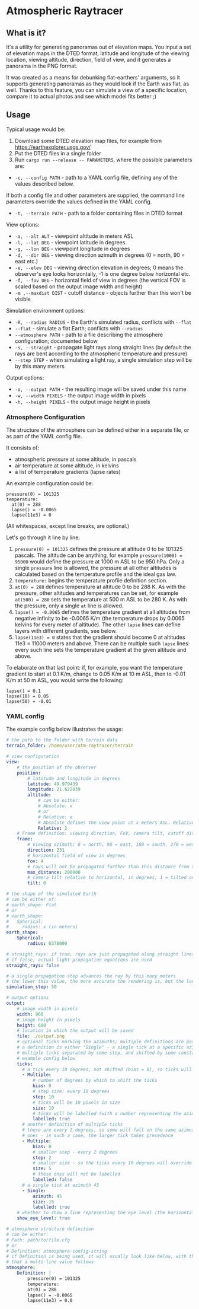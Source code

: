 # Atmospheric Raytracer

## What is it?

It's a utility for generating panoramas out of elevation maps. You input a set of elevation maps in
the DTED format, latitude and longitude of the viewing location, viewing altitude, direction, field
of view, and it generates a panorama in the PNG format.

It was created as a means for debunking flat-earthers' arguments, so it supports generating
panoramas as they would look if the Earth was flat, as well. Thanks to this feature, you can
simulate a view of a specific location, compare it to actual photos and see which model fits better
;)

## Usage

Typical usage would be:

1. Download some DTED elevation map files, for example from https://earthexplorer.usgs.gov/
2. Put the DTED files in a single folder
3. Run `cargo run --release -- PARAMETERS`, where the possible parameters are:

* `-c, --config PATH` - path to a YAML config file, defining any of the values described below.

If both a config file and other parameters are supplied, the command line parameters override the values defined in the YAML config.

* `-t, --terrain PATH` - path to a folder containing files in DTED format

View options:

* `-a, --alt ALT` - viewpoint altitude in meters ASL
* `-l, --lat DEG` - viewpoint latitude in degrees
* `-g, --lon DEG` - viewpoint longitude in degrees
* `-d, --dir DEG` - viewing direction azimuth in degrees (0 = north, 90 = east etc.)
* `-e, --elev DEG` - viewing direction elevation in degrees; 0 means the observer's eye looks horizontally, -1 is one degree below horizontal etc.
* `-f, --fov DEG` - horizontal field of view in degrees (the vertical FOV is scaled based on the output image width and height)
* `-m ,--maxdist DIST` - cutoff distance - objects further than this won't be visible

Simulation environment options:

* `-R, --radius RADIUS` - the Earth's simulated radius, conflicts with `--flat`
* `--flat` - simulate a flat Earth; conflicts with `--radius`
* `--atmosphere PATH` - path to a file describing the atmosphere configuration; documented below
* `-s, --straight` - propagate light rays along straight lines (by default the rays are bent according to the atmospheric temperature and pressure)
* `--step STEP` - when simulating a light ray, a single simulation step will be by this many meters

Output options:

* `-o, --output PATH` - the resulting image will be saved under this name
* `-w, --width PIXELS` - the output image width in pixels
* `-h, --height PIXELS` - the output image height in pixels

### Atmosphere Configuration

The structure of the atmosphere can be defined either in a separate file, or as part of the YAML config file.

It consists of:
- atmospheric pressure at some altitude, in pascals
- air temperature at some altitude, in kelvins
- a list of temperature gradients (lapse rates)

An example configuration could be:

```
pressure(0) = 101325
temperature:
  at(0) = 288
  lapse() = -0.0065
  lapse(11e3) = 0
```

(All whitespaces, except line breaks, are optional.)

Let's go through it line by line:

1. `pressure(0) = 101325` defines the pressure at altitude 0 to be 101325 pascals. The altitude can be anything, for example `pressure(1000) = 95000` would define the pressure at 1000 m ASL to be 950 hPa. Only a single `pressure` line is allowed, the pressure at all other altitudes is calculated based on the temperature profile and the ideal gas law.
2. `temperature:` begins the temperature profile definition section.
3. `at(0) = 288` defines temperature at altitude 0 to be 288 K. As with the pressure, other altitudes and temperatures can be set, for example `at(500) = 280` sets the temperature at 500 m ASL to be 280 K. As with the pressure, only a single `at` line is allowed.
4. `lapse() = -0.0065` defines the temperature gradient at all altitudes from negative infinity to be -0.0065 K/m (the temperature drops by 0.0065 kelvins for every meter of altitude). The other `lapse` lines can define layers with different gradients, see below.
5. `lapse(11e3) = 0` states that the gradient should become 0 at altitudes 11e3 = 11000 meters and above. There can be multiple such `lapse` lines: every such line sets the temperature gradient at the given altitude and above.

To elaborate on that last point: if, for example, you want the temperature gradient to start at 0.1 K/m, change to 0.05 K/m at 10 m ASL, then to -0.01 K/m at 50 m ASL, you would write the following:

```
lapse() = 0.1
lapse(10) = 0.05
lapse(50) = -0.01
```

### YAML config

The example config below illustrates the usage:

```yaml
# the path to the folder with terrain data
terrain_folder: /home/user/atm-raytracer/terrain

# view configuration
view:
    # the position of the observer
    position:
        # latitude and longitude in degrees
        latitude: 49.979439
        longitude: 21.622839
        altitude:
            # can be either:
            # Absolute: x
            # or
            # Relative: x
            # Absolute defines the view point at x meters ASL. Relative is above the terrain.
            Relative: 2
    # Frame definition: viewing direction, FoV, camera tilt, cutoff distance
    frame:
        # viewing azimuth; 0 = north, 90 = east, 180 = south, 270 = west
        direction: 231
        # horizontal field of view in degrees
        fov: 4
        # rays will not be propagated further than this distance from the observer (in meters)
        max_distance: 200000
        # camera tilt relative to horizontal, in degrees; 1 = tilted one degree up
        tilt: 0

# the shape of the simulated Earth
# can be either of:
# earth_shape: Flat
# or
# earth_shape:
#   Spherical:
#     radius: x (in meters)
earth_shape:
    Spherical:
        radius: 6378000

# straight_rays: if true, rays are just propagated along straight lines.
# if false, actual light propagation equations are used
straight_rays: false

# a single propagation step advances the ray by this many meters
# the lower this value, the more accurate the rendering is, but the longer it takes
simulation_step: 50

# output options
output:
    # image width in pixels
    width: 960
    # image height in pixels
    height: 600
    # location in which the output will be saved
    file: ./output.png
    # optional ticks marking the azimuths; multiple definitions are possible
    # a definition is either "Single" - a single tick at a specific azimuth - or "Multiple" -
    # multiple ticks separated by some step, and shifted by some constant ("bias")
    # example config below
    ticks:
      # a tick every 10 degrees, not shifted (bias = 0), so ticks will be at 0, 10, 20 etc.
      - Multiple:
          # number of degrees by which to shift the ticks
          bias: 0
          # step size: every 10 degrees
          step: 10
          # ticks will be 10 pixels in size
          size: 10
          # ticks will be labelled (with a number representing the azimuth)
          labelled: true
      # another definition of multiple ticks
      # these are every 2 degrees, so some will fall on the same azimuths as the previously defined
      # ones - in such a case, the larger tick takes precedence
      - Multiple:
          bias: 0
          # smaller step - every 2 degrees
          step: 2
          # smaller size - so the ticks every 10 degrees will override these ones
          size: 5
          # these ones will not be labelled
          labelled: false
      # a single tick at azimuth 45
      - Single:
          azimuth: 45
          size: 15
          labelled: true
    # whether to show a line representing the eye level (the horizontal direction)
    show_eye_level: true

# atmosphere structure definition
# can be either:
# Path: path/to/file.cfg
# or
# Definition: atmosphere-config-string
# if Definition is being used, it will usually look like below, with the pipe character indicating
# that a multi-line value follows
atmosphere:
    Definition: |
        pressure(0) = 101325
        temperature:
        at(0) = 288
        lapse() = -0.0065
        lapse(11e3) = 0.0
```
